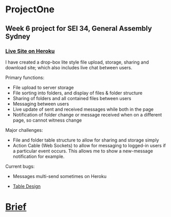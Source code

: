 # ProjectOne

## Week 6 project for SEI 34, General Assembly Sydney

### [Live Site on Heroku](https://chrskerr-projectone.herokuapp.com)

I have created a drop-box lite style file upload, storage, sharing and download site; which also includes live chat between users.

Primary functions:
- File upload to server storage
- File sorting into folders, and display of files & folder structure 
- Sharing of folders and all contained files between users
- Messaging between users
- Live update of sent and received messages while both in the page
- Notification of folder change or message received when on a different page, so cannot witness change

Major challenges:
- File and folder table structure to allow for sharing and storage simply 
- Action Cable (Web Sockets) to allow for messaging to logged-in users if a particular event occurs. This allows me to show a new-message notification for example.

Current bugs:
- Messages multi-send sometimes on Heroku

- [Table Design](https://docs.google.com/presentation/d/1ODImeVmxoO8LnUwSr4AdAa0sZUfOBDUoQR8W5_o0DjY/edit?usp=sharing)


# [Brief](https://gist.github.com/wofockham/42880541c94121516109)
